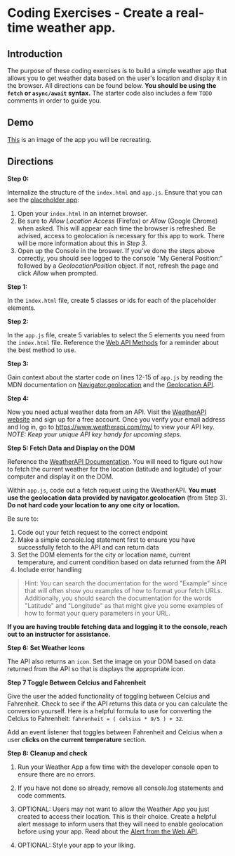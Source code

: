 # Coding Exercises - Create a real-time weather app.

## Introduction

The purpose of these coding exercises is to build a simple weather app that allows you to get weather data based on the user's location and display it in the browser. All directions can be found below. **You should be using the `fetch` or `async/await` syntax.** The starter code also includes a few `TODO` comments in order to guide you.

## Demo
[This](../pictures/app.png) is an image of the app you will be recreating. 

## Directions

**Step 0:**

Internalize the structure of the `index.html` and `app.js`. Ensure that you can see the [placeholder app](../pictures/placeholder.png):

1. Open your `index.html` in an internet browser.
2. Be sure to _Allow Location Access_ (Firefox) or _Allow_ (Google Chrome) when asked. This will appear each time the browser is refreshed. Be advised, access to geolocation is necessary for this app to work. There will be more information about this in _Step 3_.
3. Open up the Console in the broswer. If you've done the steps above correctly, you should see logged to the console "My General Position:" followed by a _GeolocationPosition_ object. If not, refresh the page and click _Allow_ when prompted.

**Step 1:**

In the `index.html` file, create 5 classes or ids for each of the placeholder elements.

**Step 2:**

In the `app.js` file, create 5 variables to select the 5 elements you need from the `index.html` file. Reference the [Web API Methods](https://developer.mozilla.org/en-US/docs/Web/API/Document) for a reminder about the best method to use.

**Step 3:**

Gain context about the starter code on lines 12-15 of `app.js` by reading the MDN documentation on [Navigator.geolocation](https://developer.mozilla.org/en-US/docs/Web/API/Navigator/geolocation) and the [Geolocation API](https://developer.mozilla.org/en-US/docs/Web/API/Geolocation_API/Using_the_Geolocation_API).

**Step 4:**

Now you need actual weather data from an API. Visit the [WeatherAPI website](https://www.weatherapi.com/) and sign up for a free account. Once you verify your email address and log in, go to https://www.weatherapi.com/my/ to view your API key. _NOTE: Keep your unique API key handy for upcoming steps._

**Step 5: Fetch Data and Display on the DOM**

Reference the [WeatherAPI Documentation](https://www.weatherapi.com/docs/). You will need to figure out how to fetch the current weather for the location (latitude and logitude) of your computer and display it on the DOM. 

Within `app.js`, code out a fetch request using the WeatherAPI. **You must use the geolocation data provided by navigator.geolocation** (from Step 3). **Do not hard code your location to any one city or location.** 

Be sure to:

1. Code out your fetch request to the correct endpoint
2. Make a simple console.log statement first to ensure you have successfully fetch to the API and can return data
3. Set the DOM elements for the city or location name, current temperature, and current condition based on data returned from the API
4. Include error handling

> Hint: You can search the documentation for the word "Example" since that will often show you examples of how to format your fetch URLs. Additionally, you should search the documentation for the words "Latitude" and "Longitude" as that might give you some examples of how to format your query parameters in your URL.

**If you are having trouble fetching data and logging it to the console, reach out to an instructor for assistance.**

**Step 6: Set Weather Icons**

The API also returns an `icon`. Set the image on your DOM based on data returned from the API so that is displays the appropriate icon. 

**Step 7 Toggle Between Celcius and Fahrenheit**

Give the user the added functionality of toggling between Celcius and Fahrenheit. Check to see if the API returns this data or you can calculate the conversion yourself. Here is a helpful formula to use for converting the Celcius to Fahrenheit: `fahrenheit = ( celsius * 9/5 ) + 32`. 

Add an event listener that toggles between Fahrenheit and Celcius when a user **clicks on the current temperature** section.

**Step 8: Cleanup and check**

1. Run your Weather App a few time with the developer console open to ensure there are no errors.
2. If you have not done so already, remove all console.log statements and code comments.

3. OPTIONAL: Users may not want to allow the Weather App you just created to access their location. This is their choice. Create a helpful alert message to inform users that they will need to enable geolocation before using your app. Read about the [Alert from the Web API](https://developer.mozilla.org/en-US/docs/Web/API/Window/alert).

4. OPTIONAL: Style your app to your liking.
